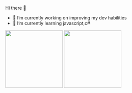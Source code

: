  Hi there 👋
 
- 🔭 I’m currently working on improving my dev habilities
- 🌱 I’m currently learning javascript,c#

<div>
<img height="180rem" src="https://github-readme-stats.vercel.app/api?username=vmori29&show_icons=true&include_all_commits=true&theme=radical&count_private=true"/>
<img height="180rem" src="https://github-readme-stats.vercel.app/api/top-langs/?username=vmori29&layout=compact&langs_count=16&theme=radical"/>
</div>
